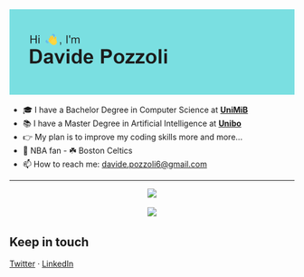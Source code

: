 <img src="header.png">

<!--
**treyvian/treyvian** is a ✨ _special_ ✨ repository because its `README.md` (this file) appears on your GitHub profile.

Here are some ideas to get you started:

- 🔭 I’m currently working on ...
- 🌱 I’m currently learning ...
- 👯 I’m looking to collaborate on ...
- 🤔 I’m looking for help with ...
- 💬 Ask me about ...
- 📫 How to reach me: ...
- 😄 Pronouns: ...
- ⚡ Fun fact: ...
-->

- 🎓 I have a Bachelor Degree in Computer Science at **[UniMiB](https://www.unimib.it/)**
- 📚 I have a Master Degree in Artificial Intelligence at **[Unibo](https://www.unibo.it)**
- 👉 My plan is to improve my coding skills more and more...
- 🏀 NBA fan - ☘️ Boston Celtics
- 📫 How to reach me: davide.pozzoli6@gmail.com

--------------------------------------------------------------------------------------------------------------------------------------
<!--
<p align="center">
  <img width="600em" align="center" src="https://github-readme-stats.vercel.app/api?username=treyvian&show_icons=true&locale=en&theme=dark"                alt="treyvian"/>
</p>
-->


<p align="center"> 
  <img width="600em" src="https://github-readme-stats.vercel.app/api/top-langs/?username=treyvian&layout=compact&langs_count=999&include_all_commits=true&hide_progress=true&hide_border=true&theme=dark&hide=">
</p>

<p align="center">
    <img src="https://leetcard.jacoblin.cool/Axevy?theme=nord&font=Homenaje" />
</p>

## Keep in touch
[Twitter](https://twitter.com/davide_pozzoli) · [LinkedIn](https://www.linkedin.com/in/davide-pozzoli-573324219/)
